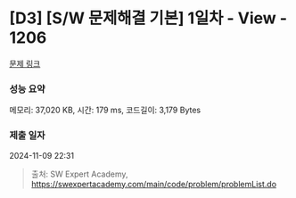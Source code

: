 # [D3] [S/W 문제해결 기본] 1일차 - View - 1206 

[문제 링크](https://swexpertacademy.com/main/code/problem/problemDetail.do?contestProbId=AV134DPqAA8CFAYh) 

### 성능 요약

메모리: 37,020 KB, 시간: 179 ms, 코드길이: 3,179 Bytes

### 제출 일자

2024-11-09 22:31



> 출처: SW Expert Academy, https://swexpertacademy.com/main/code/problem/problemList.do